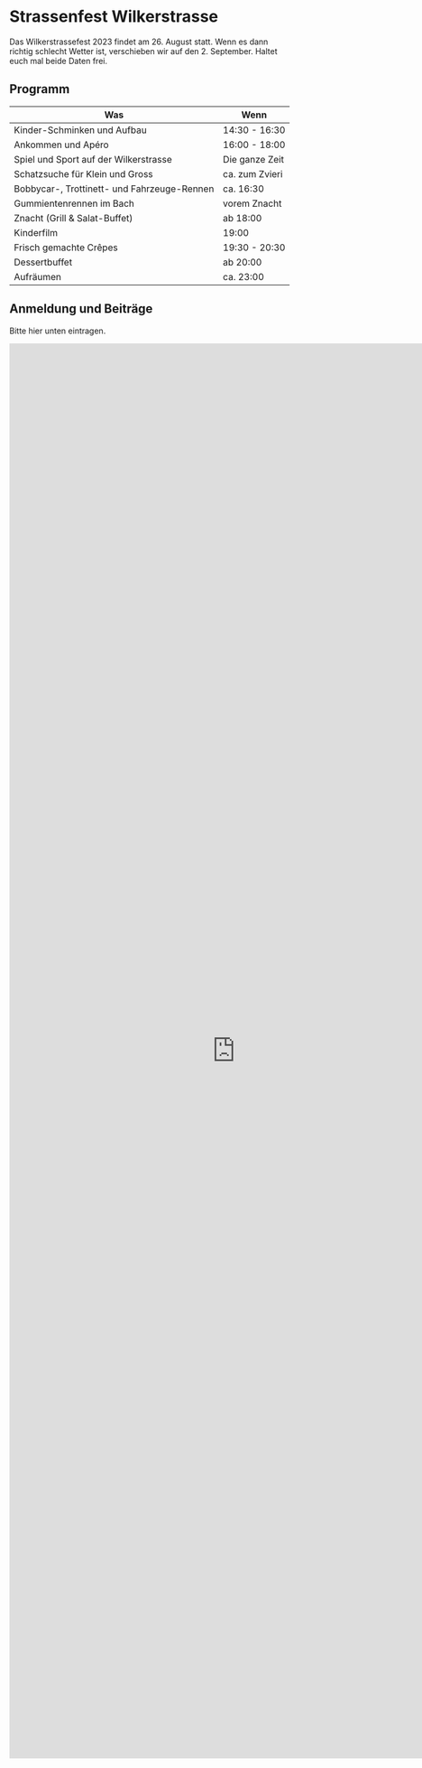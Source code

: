 # Strassenfest Wilkerstrasse

Das Wilkerstrassefest 2023 findet am 26. August statt.
Wenn es dann richtig schlecht Wetter ist, verschieben wir auf den 2. September.
Haltet euch mal beide Daten frei.

## Programm

| Was                                         | Wenn           |
|---------------------------------------------|----------------|
| Kinder-Schminken und Aufbau                 | 14:30 - 16:30  |
| Ankommen und Apéro                          | 16:00 - 18:00  |
| Spiel und Sport auf der Wilkerstrasse       | Die ganze Zeit |
| Schatzsuche für Klein und Gross             | ca. zum Zvieri |
| Bobbycar-, Trottinett- und Fahrzeuge-Rennen | ca. 16:30      |
| Gummientenrennen im Bach                    | vorem Znacht   |
| Znacht (Grill & Salat-Buffet)               | ab 18:00       |
| Kinderfilm                                  | 19:00          |
| Frisch gemachte Crêpes                      | 19:30 - 20:30  |
| Dessertbuffet                               | ab 20:00       |
| Aufräumen                                   | ca. 23:00      |

## Anmeldung und Beiträge

Bitte hier unten eintragen.

<iframe src="https://docs.google.com/forms/d/e/1FAIpQLSfzXNL7lqKhPBdIhRUW13hTf97_g0bgl6unWWic6UU5auPImQ/viewform?embedded=true"
	width="800"
	height="2506"
	frameborder="0"
	marginheight="0"
	marginwidth="0">Loading…</iframe>